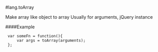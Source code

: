 #lang.toArray

Make array like object to array
Usually for arguments, jQuery instance

####Example

     var someFn = function(){
         var args = toArray(arguments);
     };

